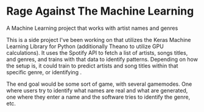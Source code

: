 # Rage Against The Machine Learning
A Machine Learning project that works with artist names and genres

This is a side project I've been working on that utilizes the Keras Machine Learning Library for Python (additionally Theano to utilize GPU calculations). It uses the Spotify API to fetch a list of artists, songs titles, and genres, and trains with that data to identify patterns. Depending on how the setup is, it could train to predict artists and song titles within that specific genre, or identifying . 

The end goal would be some sort of game, with several gamemodes. One where users try to identify what names are real and what are generated, one where they enter a name and the software tries to identify the genre, etc.
